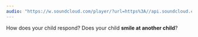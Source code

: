 ```yaml
---
audio: "https://w.soundcloud.com/player/?url=https%3A//api.soundcloud.com/tracks/1406191120%3Fsecret_token%3Ds-UdccRqi0qph&color=%23ff5500&auto_play=true&hide_related=false&show_comments=true&show_user=true&show_reposts=false&show_teaser=true&visual=true"
---
```


How does your child respond? Does your child <strong>smile at another child</strong>?